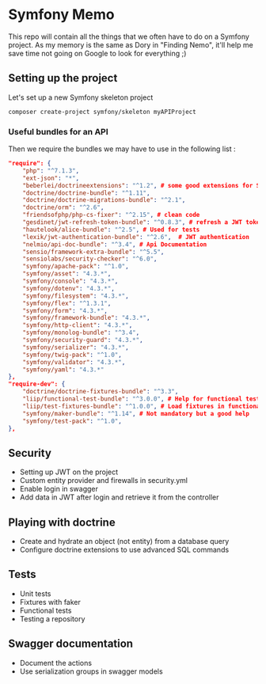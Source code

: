 # Symfony Memo

This repo will contain all the things that we often have to do on a Symfony project.
As my memory is the same as Dory in "Finding Nemo", it'll help me save time not going on Google to look for everything ;) 

## Setting up the project

Let's set up a new Symfony skeleton project 
```
composer create-project symfony/skeleton myAPIProject
```

### Useful bundles for an API

Then we require the bundles we may have to use in the following list : 

```json
"require": {
    "php": "^7.1.3",
    "ext-json": "*",
    "beberlei/doctrineextensions": "^1.2", # some good extensions for SQL queries 
    "doctrine/doctrine-bundle": "^1.11",
    "doctrine/doctrine-migrations-bundle": "^2.1",
    "doctrine/orm": "^2.6",
    "friendsofphp/php-cs-fixer": "^2.15", # clean code
    "gesdinet/jwt-refresh-token-bundle": "^0.8.3", # refresh a JWT token
    "hautelook/alice-bundle": "^2.5", # Used for tests
    "lexik/jwt-authentication-bundle": "^2.6",  # JWT authentication
    "nelmio/api-doc-bundle": "^3.4", # Api Documentation
    "sensio/framework-extra-bundle": "^5.5",
    "sensiolabs/security-checker": "^6.0",
    "symfony/apache-pack": "^1.0",
    "symfony/asset": "4.3.*",
    "symfony/console": "4.3.*",
    "symfony/dotenv": "4.3.*",
    "symfony/filesystem": "4.3.*",
    "symfony/flex": "^1.3.1",
    "symfony/form": "4.3.*",
    "symfony/framework-bundle": "4.3.*",
    "symfony/http-client": "4.3.*",
    "symfony/monolog-bundle": "^3.4",
    "symfony/security-guard": "4.3.*",
    "symfony/serializer": "4.3.*",
    "symfony/twig-pack": "^1.0",
    "symfony/validator": "4.3.*",
    "symfony/yaml": "4.3.*"
},
"require-dev": {
    "doctrine/doctrine-fixtures-bundle": "^3.3",
    "liip/functional-test-bundle": "^3.0.0", # Help for functional tests
    "liip/test-fixtures-bundle": "^1.0.0", # Load fixtures in functional tests
    "symfony/maker-bundle": "^1.14", # Not mandatory but a good help
    "symfony/test-pack": "^1.0",
},
```

## Security 
- Setting up JWT on the project
- Custom entity provider and firewalls in security.yml
- Enable login in swagger
- Add data in JWT after login and retrieve it from the controller

## Playing with doctrine
- Create and hydrate an object (not entity) from a database query
- Configure doctrine extensions to use advanced SQL commands

## Tests
- Unit tests
- Fixtures with faker
- Functional tests
- Testing a repository

## Swagger documentation
- Document the actions
- Use serialization groups in swagger models
